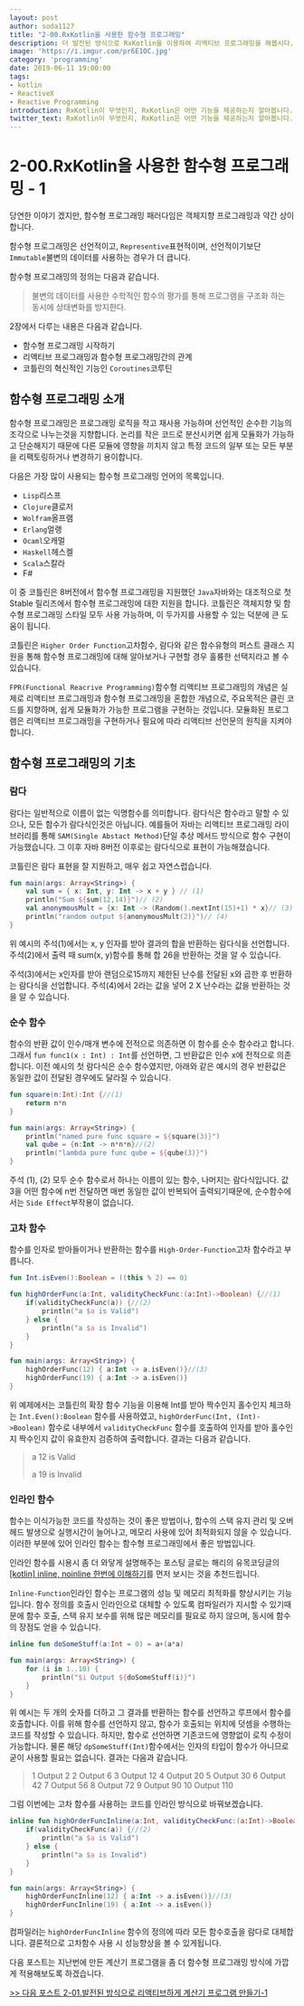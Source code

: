 ```yaml
---
layout: post
author: soda1127
title: "2-00.RxKotlin을 사용한 함수형 프로그래밍"
description: 더 발전된 방식으로 RxKotlin을 이용하여 리액티브 프로그래밍을 해봅시다.
image: 'https://i.imgur.com/pr6E1OC.jpg'
category: 'programming'
date: 2019-06-11 19:00:00
tags:
- kotlin
- ReactiveX
- Reactive Programming
introduction: RxKotlin이 무엇인지, RxKotlin은 어떤 기능을 제공하는지 알아봅니다.
twitter_text: RxKotlin이 무엇인지, RxKotlin은 어떤 기능을 제공하는지 알아봅니다.
---
```


# 2-00.RxKotlin을 사용한 함수형 프로그래밍 - 1

당연한 이야기 겠지만, 함수형 프로그래밍 패러다임은 객체지향 프로그래밍과 약간 상이합니다.

함수형 프로그래밍은 선언적이고, `Representive`표현적이며, 선언적이기보단 `Immutable`불변의 데이터를 사용하는 경우가 더 큽니다.

함수형 프로그래밍의 정의는 다음과 같습니다.

> 불변의 데이터를 사용한 수학적인 함수의 평가를 통해 프로그램을 구조화 하는 동시에 상태변화를 방지한다.

2장에서 다루는 내용은 다음과 같습니다.

- 함수형 프로그래밍 시작하기
- 리액티브 프로그래밍과 함수형 프로그래밍간의 관계
- 코틀린의 혁신적인 기능인 `Coroutines`코루틴



## 함수형 프로그래밍 소개

함수형 프로그래밍은 프로그래밍 로직을 작고 재사용 가능하며 선언적인 순수한 기능의 조각으로 나누는것을 지향합니다. 논리를 작은 코드로 분산시키면 쉽게 모듈화가 가능하고 단순해지기 때문에 다른 모듈에 영향을 끼치지 않고 특정 코드의 일부 또는 모든 부분을 리팩토링하거나 변경하기 용이합니다.

다음은 가장 많이 사용되는 함수형 프로그래밍 언어의 목록입니다.

- `Lisp`리스프
- `Clojure`클로저
- `Wolfram`올프램
- `Erlang`얼랭
- `Ocaml`오캐멀
- `Haskell`헤스켈
- `Scala`스칼라
- F#

이 중 코틀린은 8버전에서 함수형 프로그래밍을 지원했던 `Java`자바와는 대조적으로 첫 Stable 릴리즈에서 함수형 프로그래밍에 대한 지원을 합니다. 코틀린은 객체지향 및 함수형 프로그래밍 스타일 모두 사용 가능하며, 이 두가지를 사용할 수 있는 덕분에 큰 도움이 됩니다.

코틀린은 `Higher Order Function`고차함수, 람다와 같은 함수유형의 퍼스트 클래스 지원을 통해 함수형 프로그래밍에 대해 알아보거나 구현할 경우 훌륭한 선택지라고 볼 수 있습니다.



`FPR(Functional Reacrive Programming)`함수형 리액티브 프로그래밍의 개념은 실제로 리액티브 프로그래밍과 함수형 프로그래밍을 혼합한 개념으로, 주요목적은 클린 코드를 지향하며, 쉽게 모듈화가 가능한 프로그램을 구현하는 것입니다. 모듈화된 프로그램은 리액티브 프로그래밍을 구현하거나 필요에 따라 리액티브 선언문의 원칙을 지켜야 합니다.



## 함수형 프로그래밍의 기초

### 람다

람다는 일반적으로 이름이 없는 익명함수를 의미합니다. 람다식은 함수라고 말할 수 있으나, 모든 함수가 람다식인것은 아닙니다. 예를들어 자바는 리액티브 프로그래밍 라이브러리를 통해 `SAM(Single Abstact Method)`단일 추상 메서드 방식으로 함수 구현이 가능했습니다. 그 이후 자바 8버전 이후로는 람다식으로 표현이 가능해졌습니다.

코틀린은 람다 표현을 잘 지원하고, 매우 쉽고 자연스럽습니다.

```kotlin
fun main(args: Array<String>) {
    val sum = { x: Int, y: Int -> x + y } // (1)
    println("Sum ${sum(12,14)}")// (2)
    val anonymousMult = {x: Int -> (Random().nextInt(15)+1) * x}// (3)
    println("random output ${anonymousMult(2)}")// (4)
}
```

위 예시의 주석(1)에서는 x, y 인자를 받아 결과의 합을 반환하는 람다식을 선언합니다. 주석(2)에서 출력 때 sum(x, y)함수를 통해 합 26을 반환하는 것을 알 수 있습니다.

주석(3)에서는 x인자를 받아 랜덤으로15까지 제한된 난수를 전달된 x와 곱한 후 반환하는 람다식을 선업합니다. 주석(4)에서 2라는 값을 넣어 2 X 난수라는 값을 반환하는 것을 알 수 있습니다.

### 순수 함수

함수의 반환 값이 인수/매개 변수에 전적으로 의존하면 이 함수를 순수 함수라고 합니다. 그래서 `fun func1(x : Int) : Int`를 선언하면, 그 반환값은 인수 x에 전적으로 의존합니다. 이전 예시의 첫 람다식은 순수 함수였지만, 아래와 같은 예시의 경우 반환값은 동일한 값이 전달된 경우에도 달라질 수 있습니다.

```kotlin
fun square(n:Int):Int {//(1)
    return n*n
}

fun main(args: Array<String>) {
    println("named pure func square = ${square(3)}")
    val qube = {n:Int -> n*n*n}//(2)
    println("lambda pure func qube = ${qube(3)}")
}
```

주석 (1), (2) 모두 순수 함수로서 하나는 이름이 있는 함수, 나머지는 람다식입니다. 값 3을 어떤 함수에 n번 전달하면 매번 동일한 값이 반복되어 출력되기때문에, 순수함수에서는 `Side Effect`부작용이 없습니다.

### 고차 함수

함수를 인자로 받아들이거나 반환하는 함수를 `High-Order-Function`고차 함수라고 부릅니다.

```kotlin
fun Int.isEven():Boolean = ((this % 2) == 0)

fun highOrderFunc(a:Int, validityCheckFunc:(a:Int)->Boolean) {//(1)
    if(validityCheckFunc(a)) {//(2)
        println("a $a is Valid")
    } else {
        println("a $a is Invalid")
    }
}

fun main(args: Array<String>) {
    highOrderFunc(12) { a:Int -> a.isEven()}//(3)
    highOrderFunc(19) { a:Int -> a.isEven()}
}
```

위 예제에서는 코틀린의 확장 함수 기능을 이용해 Int를 받아 짝수인지 홀수인지 체크하는 `Int.Even():Boolean` 함수를 사용하였고, `highOrderFunc(Int, (Int)->Boolean)` 함수로 내부에서 `validityCheckFunc` 함수를 호출하여 인자를 받아 홀수인지 짝수인지 값이 유효한지 검증하여 출력합니다. 결과는 다음과 같습니다.

> a 12 is Valid
>
> a 19 is Invalid

### 인라인 함수

함수는 이식가능한 코드를 작성하는 것이 좋은 방법이나, 함수의 스택 유지 관리 및 오버헤드 발생으로 실행시간이 늘어나고, 메모리 사용에 있어 최적화되지 않을 수 있습니다. 이러한 부분에 있어 인라인 함수는 함수형 프로그래밍에서 좋은 방법입니다.

인라인 함수를 시용시 좀 더 와닿게 설명해주는 포스팅 글로는 해리의 유목코딩글의 [[kotlin] inline, noinline 한번에 이해하기](https://medium.com/harrythegreat/kotlin-inline-noinline-한번에-이해하기-1d54ff34151c)를 먼저 보시는 것을 추천드립니다.

`Inline-Function`인라인 함수는 프로그램의 성능 및 메모리 최적화를 향상시키는 기능입니다. 함수 정의를 호출시 인라인으로 대체할 수 있도록 컴파일러가 지시할 수 있기때문에 함수 호출, 스택 유지 보수를 위해 많은 메모리를 필요로 하지 않으며, 동시에 함수의 장점도 얻을 수 있습니다.

```kotlin
inline fun doSomeStuff(a:Int = 0) = a+(a*a)

fun main(args: Array<String>) {
    for (i in 1..10) {
        println("$i Output ${doSomeStuff(i)}")
    }
}
```

위 예시는 두 개의 숫자를 더하고 그 결과를 반환하는 함수를 선언하고 루프에서 함수를 호출합니다. 이를 위해 함수를 선언하지 않고, 함수가 호출되는 위치에 덧셈을 수행하는 코드를 작성할 수 있습니다. 하지만, 함수로 선언하면 기존코드에 영향없이 로직 수정이 가능합니다. 물론 해당 `dpSomeStuff(Int)`함수에서는 인자의 타입이 함수가 아니므로 굳이 사용할 필요는 없습니다. 결과는 다음과 같습니다.

> 1 Output 2
> 2 Output 6
> 3 Output 12
> 4 Output 20
> 5 Output 30
> 6 Output 42
> 7 Output 56
> 8 Output 72
> 9 Output 90
> 10 Output 110

그럼 이번에는 고차 함수를 사용하는 코드를 인라인 방식으로 바꿔보겠습니다.

```kotlin
inline fun highOrderFuncInline(a:Int, validityCheckFunc:(a:Int)->Boolean) {//(1)
    if(validityCheckFunc(a)) {//(2)
        println("a $a is Valid")
    } else {
        println("a $a is Invalid")
    }
}

fun main(args: Array<String>) {
    highOrderFuncInline(12) { a:Int -> a.isEven()}//(3)
    highOrderFuncInline(19) { a:Int -> a.isEven()}
}
```

컴파일러는 `highOrderFuncInline` 함수의 정의에 따라 모든 함수호출을 람다로 대체합니다. 결론적으로 고차함수 사용 시 성능향상을 볼 수 있게됩니다.



다음 포스트는 지난번에 만든 계산기 프로그램을 좀 더 함수형 프로그래밍 방식에 가깝게 적용해보도록 하겠습니다.

[>> 다음 포스트 2-01.발전된 방식으로 리액티브하게 계산기 프로그램 만들기-1](https://soda1127.github.io/reactive-calculator-project-2-1/)

